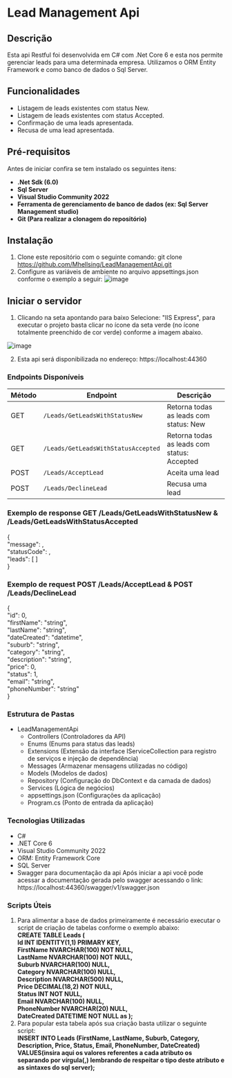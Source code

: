 # Lead Management Api
## Descrição
Esta api Restful foi desenvolvida em C# com .Net Core 6 e esta nos permite gerenciar leads para uma determinada empresa. 
Utilizamos o ORM Entity Framework e como banco de dados o Sql Server.  

## Funcionalidades
- Listagem de leads existentes com status New.
- Listagem de leads existentes com status Accepted.
- Confirmação de uma leads apresentada.
- Recusa de uma lead apresentada.

## Pré-requisitos
Antes de iniciar confira se tem instalado os seguintes itens:
- **.Net Sdk (6.0)**
- **Sql Server**
- **Visual Studio Community 2022**
- **Ferramenta de gerenciamento de banco de dados (ex: Sql Server Management studio)**
- **Git (Para realizar a clonagem do repositório)**

## Instalação
1. Clone este repositório com o seguinte comando: git clone https://github.com/Mhellsing/LeadManagementApi.git
3. Configure as variáveis de ambiente no arquivo appsettings.json conforme o exemplo a seguir:
   ![image](https://github.com/user-attachments/assets/f14fa201-5a9e-4a3f-8625-908e9ec3d76d)

## Iniciar o servidor
1. Clicando na seta apontando para baixo Selecione: "IIS Express", para executar o projeto basta 
clicar no ícone da seta verde (no ícone totalmente preenchido de cor verde) conforme a imagem abaixo.
  
![image](https://github.com/user-attachments/assets/e856f03f-d580-4bd7-b5a9-d0a669c733ec)

2. Esta api será disponibilizada no endereço: https://localhost:44360

### Endpoints Disponíveis

| Método | Endpoint                            | Descrição                                        |
|--------|-------------------------------------|--------------------------------------------------|
| GET    | `/Leads/GetLeadsWithStatusNew`      | Retorna todas as leads com status: New           |
| GET    | `/Leads/GetLeadsWithStatusAccepted` | Retorna todas as leads com status: Accepted      |
| POST   | `/Leads/AcceptLead`                 | Aceita uma lead                                  |
| POST   | `/Leads/DeclineLead`                | Recusa uma lead                                  |
### Exemplo de response GET /Leads/GetLeadsWithStatusNew & /Leads/GetLeadsWithStatusAccepted
{  
  "message": ,  
  "statusCode": ,  
  "leads": [  ]  
}

### Exemplo de request POST /Leads/AcceptLead & POST /Leads/DeclineLead
{  
  "id": 0,  
  "firstName": "string",  
  "lastName": "string",  
  "dateCreated": "datetime",  
  "suburb": "string",  
  "category": "string",  
  "description": "string",  
  "price": 0,  
  "status": 1,  
  "email": "string",  
  "phoneNumber": "string"  
}

### Estrutura de Pastas
- LeadManagementApi
   - Controllers        (Controladores da API)
   - Enums              (Enums para status das leads)
   - Extensions         (Extensão da interface IServiceCollection para registro de serviços e injeção de dependência)
   - Messages           (Armazenar mensagens utilizadas no código)
   - Models             (Modelos de dados)
   - Repository         (Configuração do DbContext e da camada de dados)
   - Services           (Lógica de negócios)
   - appsettings.json   (Configurações da aplicação)
   - Program.cs         (Ponto de entrada da aplicação)

### Tecnologias Utilizadas
- C#
- .NET Core 6
- Visual Studio Community 2022
- ORM: Entity Framework Core
- SQL Server
- Swagger para documentação da api
  Após iniciar a api você pode acessar a documentação gerada pelo swagger acessando o link: https://localhost:44360/swagger/v1/swagger.json

### Scripts Úteis
1. Para alimentar a base de dados primeiramente é necessário executar o script de criação de tabelas conforme o exemplo abaixo:  
**CREATE TABLE Leads (  
 Id INT IDENTITY(1,1) PRIMARY KEY,  
 FirstName NVARCHAR(100) NOT NULL,  
 LastName NVARCHAR(100) NOT NULL,  
 Suburb NVARCHAR(100) NULL,  
 Category NVARCHAR(100) NULL,  
 Description NVARCHAR(500) NULL,  
 Price DECIMAL(18,2) NOT NULL,  
 Status INT NOT NULL,  
 Email NVARCHAR(100) NULL,  
 PhoneNumber NVARCHAR(20) NULL,  
 DateCreated DATETIME NOT NULL  as
);**
2. Para popular esta tabela após sua criação basta utilizar o seguinte script:  
**INSERT INTO Leads (FirstName, LastName, Suburb, Category, Description, Price, Status, Email, PhoneNumber, DateCreated)
VALUES(insira aqui os valores referentes a cada atributo os separando por vírgula(,) lembrando de respeitar o tipo deste atributo e as sintaxes do sql server);**
